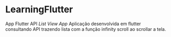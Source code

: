 # LearningFlutter
 App Flutter API
*List View App* 
Aplicação desenvolvida em flutter consultando API trazendo lista com a função infinity scroll ao scrollar a tela.
